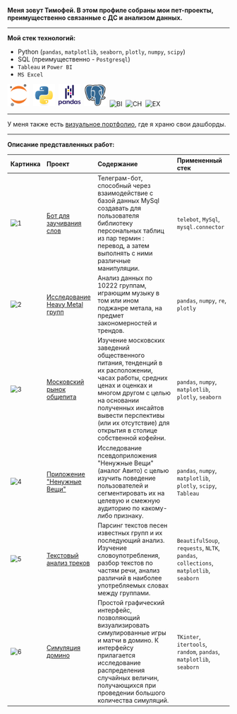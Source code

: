 <b>Меня зовут Тимофей. В этом профиле собраны мои пет-проекты, преимущественно связанные с ДС и анализом данных.</b>

---

<b>Мой стек технологий:</b>

- Python (`pandas`, `matplotlib`, `seaborn`, `plotly`, `numpy`, `scipy`)
- SQL (преимущественно - `Postgresql`)
- `Tableau` и `Power BI`
- `MS Excel`

<div>
  <img src="https://raw.githubusercontent.com/devicons/devicon/1119b9f84c0290e0f0b38982099a2bd027a48bf1/icons/jupyter/jupyter-original.svg" title="JN" alt="JN" width="50" height="50"/>&nbsp;
    <img src="https://raw.githubusercontent.com/devicons/devicon/1119b9f84c0290e0f0b38982099a2bd027a48bf1/icons/python/python-original.svg" title="PD" alt="PD" width="50" height="50"/>&nbsp;
  <img src="https://raw.githubusercontent.com/devicons/devicon/1119b9f84c0290e0f0b38982099a2bd027a48bf1/icons/pandas/pandas-original-wordmark.svg" title="PD" alt="PD" width="50" height="50"/>&nbsp; 
  <img src="https://raw.githubusercontent.com/devicons/devicon/1119b9f84c0290e0f0b38982099a2bd027a48bf1/icons/postgresql/postgresql-original.svg" title="PGS" alt="PGS" width="50" height="50"/>&nbsp;
    <img src="https://upload.wikimedia.org/wikipedia/commons/thumb/c/cf/New_Power_BI_Logo.svg/630px-New_Power_BI_Logo.svg.png" title="BI" alt="BI" width="50" height="50"/>&nbsp;
  <img src="https://assets.streamlinehq.com/image/private/w_300,h_300,ar_1/f_auto/v1/icons/logos/clickhouse-imj6q65skkv08py7qqt5.png/clickhouse-j9tjxvlu1jbtx3pxmah7i.png?_a=DATAg1AAZAA0" title="Clickhouse" alt="CH" width="70" height="50"/>&nbsp;  
  <img src="https://assets.streamlinehq.com/image/private/w_300,h_300,ar_1/f_auto/v1/icons/1/apache-superset-icon-cyc19fiufldpekdt6c7jg.png/apache-superset-icon-80ygkwbe76iyhvftejjahm.png?_a=DATAg1AAZAA0" title="SS" alt="EX" width="50" height="50"/>&nbsp;  
</div>

---

У меня также есть [визуальное портфолио](http://visual-collection.tilda.ws), где я храню свои дашборды.

---

**Описание представленных работ:**

| Картинка | Проект | Содержание | Примененный стек |
| :---------------------- | :---------------------- | :---------------------- | :---------------------- |
| <img src="https://pngicon.ru/file/uploads/telegram-128x128.png" title="1" alt="1" width="60" height="60"/> | [Бот для заучивания слов](https://github.com/Wishmas/Memory-Jar-the-telegram-bot) | Телеграм-бот, способный через взаимодействие с базой данных MySql создавать для пользователя библиотеку персональных таблиц из пар термин : перевод, а затем выполнять с ними различные манипуляции. | `telebot`, `MySql`, `mysql.connector` |
| <img src="https://pngicon.ru/file/uploads/111H-128x128.png" title="2" alt="2" width="60" height="60"/> | [Исследование Heavy Metal групп](https://github.com/Wishmas/Revealing-data-about-heavy-metal-) | Анализ данных по 10222 группам, играющим музыку в том или ином поджанре метала, на предмет закономерностей и трендов. | `pandas`, `numpy`, `re`, `plotly` |
| <img src="https://emojis.wiki/emoji-pics/google/hot-beverage-google.png" title="3" alt="3" width="60" height="60"/> | [Московский рынок общепита](https://github.com/Wishmas/Analysis-of-the-Moscow-catering-market) | Изучение московских заведений общественного питания, тенденций в их расположении, часах работы, средних ценах и оценках и многом другом с целью на основании полученных инсайтов вывести перспективы (или их отсутствие) для открытия в столице собственной кофейни. | `pandas`, `numpy`, `matplotlib`, `plotly`, `seaborn` |
| <img src="https://pngicon.ru/file/uploads/rubashka.png" title="4" alt="4" width="60" height="60"/> | [Приложение "Ненужные Вещи"](https://github.com/Wishmas/Unnecessary-Things-the-application-analysis) | Исследование псевдоприложения "Ненужные Вещи" (аналог Авито) с целью изучить поведение пользователей и сегментировать их на целевую и смежную аудиторию по какому-либо признаку. | `pandas`, `numpy`, `matplotlib`, `plotly`, `scipy`, `Tableau` |
| <img src="https://pngicon.ru/file/uploads/poisk.png" title="5" alt="5" width="60" height="60"/> | [Текстовый анализ треков](https://github.com/Wishmas/Text-analysis-of-metal-songs) | Парсинг текстов песен известных групп и их последующий анализ. Изучение словоупотребления, разбор текстов по частям речи, анализ различий в наиболее употребляемых словах между группами. | `BeautifulSoup`, `requests`, `NLTK`, `pandas`, `collections`, `matplotlib`, `seaborn`| 
| <img src="http://pngimg.com/uploads/dominoes/small/dominoes_PNG72.png" title="6" alt="6" width="60" height="60"/> | [Симуляция домино](https://github.com/Wishmas/Domino-Simulation) | Простой графический интерфейс, позволяющий визуализировать симулированные игры и матчи в домино. К интерфейсу прилагается исследование распределения случайных величин, получающихся при проведении большого количества симуляций. | `TKinter`, `itertools`, `random`, `pandas`, `matplotlib`, `seaborn`| 
